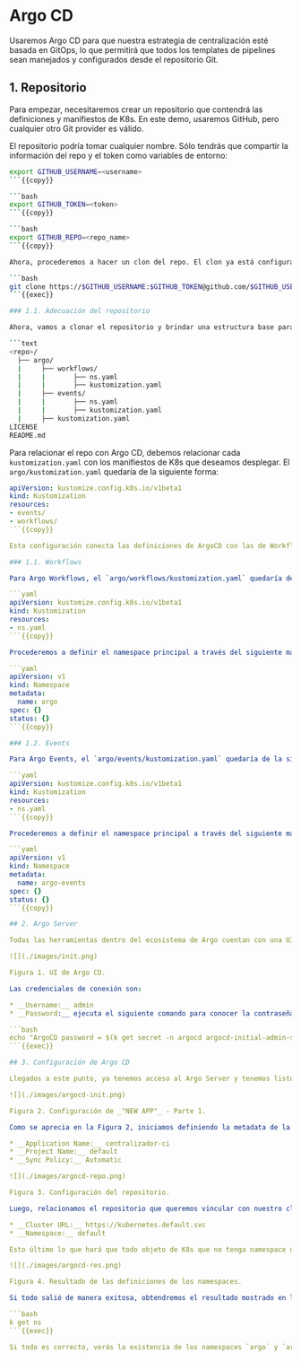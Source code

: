 # Argo CD

Usaremos Argo CD para que nuestra estrategia de centralización esté basada en GitOps, lo que permitirá que todos los templates de pipelines sean manejados y configurados desde el repositorio Git.

## 1. Repositorio

Para empezar, necesitaremos crear un repositorio que contendrá las definiciones y manifiestos de K8s. En este demo, usaremos GitHub, pero cualquier otro Git provider es válido. 

El repositorio podría tomar cualquier nombre. Sólo tendrás que compartir la información del repo y el token como variables de entorno:

```bash
export GITHUB_USERNAME=<username>
```{{copy}}

```bash
export GITHUB_TOKEN=<token>
```{{copy}}

```bash
export GITHUB_REPO=<repo_name>
```{{copy}}

Ahora, procederemos a hacer un clon del repo. El clon ya está configurado con tus credenciales, por lo que podrás hacer operaciones de `git push` sin problemas.

```bash
git clone https://$GITHUB_USERNAME:$GITHUB_TOKEN@github.com/$GITHUB_USERNAME/$GITHUB_REPO
```{{exec}}

### 1.1. Adecuación del repositorio

Ahora, vamos a clonar el repositorio y brindar una estructura base para organizar el proyecto. Se recomienda la siguiente estructura:

```text
<repo>/
  ├── argo/
  |     ├── workflows/
  |     |       ├── ns.yaml
  |     |       ├── kustomization.yaml
  |     ├── events/
  |     |       ├── ns.yaml
  |     |       ├── kustomization.yaml
  |     ├── kustomization.yaml
LICENSE
README.md
```

Para relacionar el repo con Argo CD, debemos relacionar cada `kustomization.yaml` con los manifiestos de K8s que deseamos desplegar. El `argo/kustomization.yaml` quedaría de la siguiente forma:

```yaml
apiVersion: kustomize.config.k8s.io/v1beta1
kind: Kustomization
resources:
- events/
- workflows/
```{{copy}}

Esta configuración conecta las definiciones de ArgoCD con las de Workflows y Events.

### 1.1. Workflows

Para Argo Workflows, el `argo/workflows/kustomization.yaml` quedaría de la siguiente forma:

```yaml
apiVersion: kustomize.config.k8s.io/v1beta1
kind: Kustomization
resources:
- ns.yaml
```{{copy}}

Procederemos a definir el namespace principal a través del siguiente manifiesto:

```yaml
apiVersion: v1
kind: Namespace
metadata:
  name: argo
spec: {}
status: {}
```{{copy}}

### 1.2. Events

Para Argo Events, el `argo/events/kustomization.yaml` quedaría de la siguiente forma:

```yaml
apiVersion: kustomize.config.k8s.io/v1beta1
kind: Kustomization
resources:
- ns.yaml
```{{copy}}

Procederemos a definir el namespace principal a través del siguiente manifiesto:

```yaml
apiVersion: v1
kind: Namespace
metadata:
  name: argo-events
spec: {}
status: {}
```{{copy}}

## 2. Argo Server

Todas las herramientas dentro del ecosistema de Argo cuentan con una UI interactiva que facilita la configuración de algunas operaciones. En el presente demo, ya está configurada y habilitada la consola de Argo CD. Podrás acceder a la UI haciendo [click aquí]({{TRAFFIC_HOST1_80}}).

![](./images/init.png)

Figura 1. UI de Argo CD.

Las credenciales de conexión son:

* __Username:__ admin
* __Password:__ ejecuta el siguiente comando para conocer la contraseña:

```bash
echo "ArgoCD password = $(k get secret -n argocd argocd-initial-admin-secret -o jsonpath="{.data.password}" | base64 -d)"
```{{exec}}

## 3. Configuración de Argo CD

Llegados a este punto, ya tenemos acceso al Argo Server y tenemos listo el repositorio. Lo único que debemos hacer es relacionar el repositorio con Argo CD. Lo podremos hacer a través de la UI, como se muestra en las Figuras 2, 3 y 4.

![](./images/argocd-init.png)

Figura 2. Configuración de _"NEW APP"_ - Parte 1.

Como se aprecia en la Figura 2, iniciamos definiendo la metadata de la configuración en Argo CD. Para nuestro caso:

* __Application Name:__ centralizador-ci
* __Project Name:__ default
* __Sync Policy:__ Automatic

![](./images/argocd-repo.png)

Figura 3. Configuración del repositorio.

Luego, relacionamos el repositorio que queremos vincular con nuestro cluster. También, debemos definir la referencia del clúster, que para nuestro caso sería:

* __Cluster URL:__ https://kubernetes.default.svc
* __Namespace:__ default

Esto último lo que hará que todo objeto de K8s que no tenga namespace declarado, tome por valor `default`.

![](./images/argocd-res.png)

Figura 4. Resultado de las definiciones de los namespaces.

Si todo salió de manera exitosa, obtendremos el resultado mostrado en la Figura 4. Adicional, puedes corroborarlo ejecutando el siguiente comando:

```bash
k get ns
```{{exec}}

Si todo es correcto, verás la existencia de los namespaces `argo` y `argo-events`, que es donde existirán los objetos que construiremos de Argo Workflows y Argo Events, respectivamente.